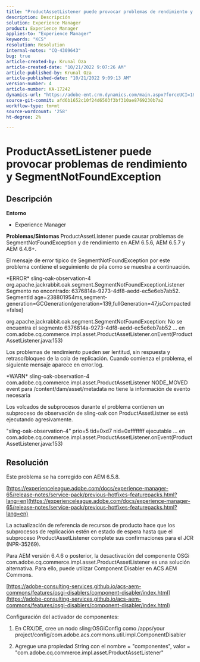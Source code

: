 ```yaml
---
title: "ProductAssetListener puede provocar problemas de rendimiento y SegmentNotFoundException"
description: Descripción
solution: Experience Manager
product: Experience Manager
applies-to: "Experience Manager"
keywords: "KCS"
resolution: Resolution
internal-notes: "CQ-4309643"
bug: true
article-created-by: Krunal Oza
article-created-date: "10/21/2022 9:07:26 AM"
article-published-by: Krunal Oza
article-published-date: "10/21/2022 9:09:13 AM"
version-number: 4
article-number: KA-17242
dynamics-url: "https://adobe-ent.crm.dynamics.com/main.aspx?forceUCI=1&pagetype=entityrecord&etn=knowledgearticle&id=f9b60fc7-1f51-ed11-bba2-0022480867fb"
source-git-commit: afd6b1652c10f24d6503f3bf310ae8769230b7a2
workflow-type: tm+mt
source-wordcount: '258'
ht-degree: 2%

---
```


# ProductAssetListener puede provocar problemas de rendimiento y SegmentNotFoundException

## Descripción

<b>Entorno</b>
- Experience Manager



<b>Problemas/Síntomas</b>
ProductAssetListener puede causar problemas de SegmentNotFoundException y de rendimiento en AEM 6.5.6, AEM 6.5.7 y AEM 6.4.6+.



El mensaje de error típico de SegmentNotFoundException por este problema contiene el seguimiento de pila como se muestra a continuación.

\*ERROR\* sling-oak-observation-4 org.apache.jackrabbit.oak.segment.SegmentNotFoundExceptionListener Segmento no encontrado: 6376814a-9273-4df8-aedd-ec5e6eb7ab52. SegmentId age=238801954ms,segment-generation=GCGeneration{generation=139,fullGeneration=47,isCompacted=false}

org.apache.jackrabbit.oak.segment.SegmentNotFoundException: No se encuentra el segmento 6376814a-9273-4df8-aedd-ec5e6eb7ab52 ... en com.adobe.cq.commerce.impl.asset.ProductAssetListener.onEvent(ProductAssetListener.java:153)



Los problemas de rendimiento pueden ser lentitud, sin respuesta y retraso/bloqueo de la cola de replicación. Cuando comienza el problema, el siguiente mensaje aparece en error.log.

\*WARN\* sling-oak-observation-4 com.adobe.cq.commerce.impl.asset.ProductAssetListener NODE_MOVED event para /content/dam/asset/metadata no tiene la información de evento necesaria



Los volcados de subprocesos durante el problema contienen un subproceso de observación de sling-oak con ProductAssetListner se está ejecutando agresivamente.

&quot;sling-oak-observation-4&quot; prio=5 tid=0xd7 nid=0xffffffff ejecutable ... en com.adobe.cq.commerce.impl.asset.ProductAssetListener.onEvent(ProductAssetListener.java:153)


## Resolución


Este problema se ha corregido con AEM 6.5.8.

[https://experienceleague.adobe.com/docs/experience-manager-65/release-notes/service-pack/previous-hotfixes-featurepacks.html?lang=en](https://experienceleague.adobe.com/docs/experience-manager-65/release-notes/service-pack/previous-hotfixes-featurepacks.html?lang=en)

La actualización de referencia de recursos de producto hace que los subprocesos de replicación estén en estado de espera hasta que el subproceso ProductAssetListener complete sus confirmaciones para el JCR (NPR-35269).



Para AEM versión 6.4.6 o posterior, la desactivación del componente OSGi com.adobe.cq.commerce.impl.asset.ProductAssetListener es una solución alternativa. Para ello, puede utilizar Component Disabler en ACS AEM Commons.

[https://adobe-consulting-services.github.io/acs-aem-commons/features/osgi-disablers/component-disabler/index.html](https://adobe-consulting-services.github.io/acs-aem-commons/features/osgi-disablers/component-disabler/index.html)



Configuración del activador de componentes:

1. En CRX/DE, cree un nodo sling:OSGiConfig como /apps/your project/config/com.adobe.acs.commons.util.impl.ComponentDisabler

2. Agregue una propiedad String con el nombre = &quot;componentes&quot;, valor = &quot;com.adobe.cq.commerce.impl.asset.ProductAssetListener&quot;
